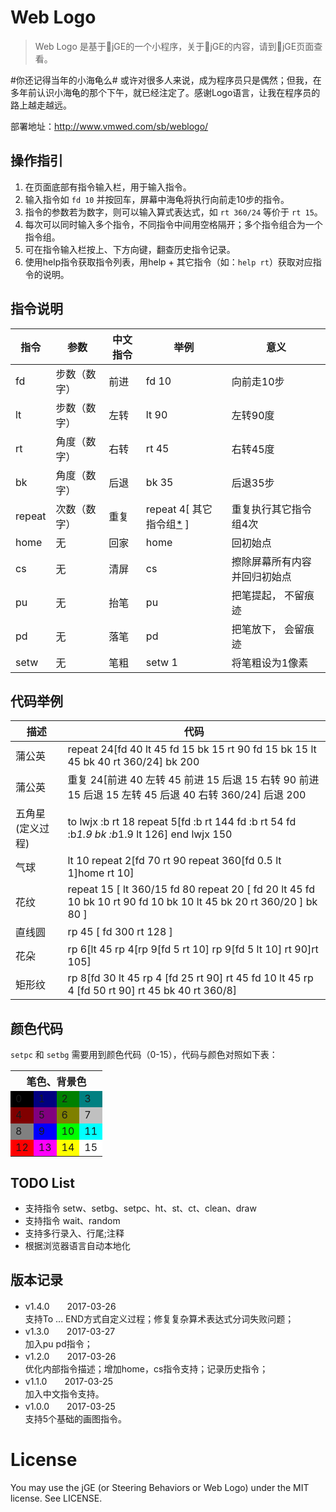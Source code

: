 # Web Logo
> Web Logo 是基于:dragon:jGE的一个小程序，关于:dragon:jGE的内容，请到:dragon:jGE页面查看。  
    
#你还记得当年的小海龟么# 或许对很多人来说，成为程序员只是偶然；但我，在多年前认识小海龟的那个下午，就已经注定了。感谢Logo语言，让我在程序员的路上越走越远。

部署地址：<http://www.vmwed.com/sb/weblogo/>  

## 操作指引
1. 在页面底部有指令输入栏，用于输入指令。
1. 输入指令如 `fd 10` 并按回车，屏幕中海龟将执行向前走10步的指令。
1. 指令的参数若为数字，则可以输入算式表达式，如 `rt 360/24` 等价于 `rt 15`。
1. 每次可以同时输入多个指令，不同指令中间用空格隔开；多个指令组合为一个指令组。
1. 可在指令输入栏按上、下方向键，翻查历史指令记录。
1. 使用help指令获取指令列表，用help + 其它指令（如：`help rt`）获取对应指令的说明。

## 指令说明
指令 | 参数 | 中文指令 | 举例 | 意义
----|------|----------|----------|----------
fd  | 步数（数字） | 前进 | fd 10 | 向前走10步
lt  | 步数（数字） | 左转 | lt 90 | 左转90度
rt  | 角度（数字） | 右转 | rt 45 | 右转45度
bk  | 角度（数字） | 后退 | bk 35 | 后退35步
repeat | 次数（数字） | 重复 | repeat 4[ 其它指令组[*] ] | 重复执行其它指令组4次
home| 无 | 回家 | home | 回初始点
cs | 无 | 清屏 | cs | 擦除屏幕所有内容并回归初始点
pu | 无 | 抬笔 | pu | 把笔提起， 不留痕迹
pd | 无 | 落笔 | pd | 把笔放下， 会留痕迹
setw | 无 | 笔粗 | setw 1 | 将笔粗设为1像素

  
[*]: # "多个指令组合一起，中间用空格隔开。如：fd 100 rt 90"


## 代码举例
描述 | 代码
--|--
蒲公英 | repeat 24[fd 40 lt 45 fd 15 bk 15 rt 90 fd 15 bk 15  lt 45 bk 40 rt 360/24] bk 200
蒲公英 | 重复 24[前进 40 左转 45 前进 15 后退 15 右转 90 前进 15 后退 15  左转 45 后退 40 右转 360/24] 后退 200
五角星(定义过程) | to lwjx :b rt 18 repeat 5[fd :b rt 144 fd :b rt 54 fd :b*1.9 bk :b*1.9 lt 126] end lwjx 150
气球 | lt 10 repeat 2[fd 70 rt 90 repeat 360[fd 0.5 lt 1]home rt 10] 
花纹 | repeat 15 [ lt 360/15 fd 80 repeat 20 [ fd 20 lt 45 fd 10 bk 10 rt 90 fd 10 bk 10 lt 45 bk 20 rt 360/20 ] bk 80 ]
直线圆 | rp 45 [ fd 300 rt 128 ]
花朵 | rp 6[lt 45 rp 4[rp 9[fd 5 rt 10] rp 9[fd 5 lt 10] rt 90]rt 105]
矩形纹 | rp 8[fd 30 lt 45 rp 4 [fd 25 rt 90] rt 45 fd 10 lt 45 rp 4 [fd 50 rt 90] rt 45 bk 40 rt 360/8]



## 颜色代码
`setpc` 和 `setbg` 需要用到颜色代码（0-15），代码与颜色对照如下表：
<table >
<tr><th colspan='4'>笔色、背景色</th></tr>
<tr><td style='background-color:#000000;'>0</td><td style='background-color:#010080;'>1</td><td style='background-color:#008001;'>2</td><td style='background-color:#008081;'>3</td></tr>
<tr><td style='background-color:#800000;'>4</td><td style='background-color:#81007f;'>5</td><td style='background-color:#7f8000;'>6</td><td style='background-color:#c0c0c0;'>7</td></tr>
<tr><td style='background-color:#808080;'>8</td><td style='background-color:#0000fe;'>9</td><td style='background-color:#00ff01;'>10</td><td style='background-color:#00ffff;'>11</td></tr>
<tr><td style='background-color:#fe0000;'>12</td><td style='background-color:#ff00fa;'>13</td><td style='background-color:#ffff00;'>14</td><td style='background-color:#ffffff;'>15</td></tr>
</table>

## TODO List
* 支持指令 setw、setbg、setpc、ht、st、ct、clean、draw
* 支持指令 wait、random
* 支持多行录入、行尾;注释
* 根据浏览器语言自动本地化

## 版本记录
* v1.4.0　　2017-03-26  
    支持To ... END方式自定义过程；修复复杂算术表达式分词失败问题；
* v1.3.0　　2017-03-27  
    加入pu pd指令；
* v1.2.0　　2017-03-26  
    优化内部指令描述；增加home，cs指令支持；记录历史指令；
* v1.1.0　　2017-03-25  
    加入中文指令支持。
* v1.0.0　　2017-03-25  
    支持5个基础的画图指令。

# License
You may use the jGE (or Steering Behaviors or Web Logo) under the MIT license. See LICENSE.
